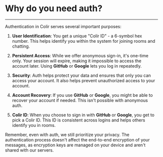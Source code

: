 # Why do you need auth?

---

Authentication in Colir serves several important purposes:

1. **User Identification**: You get a unique "Colir ID" - a 6-symbol hex number. This helps identify you within the system for joining rooms and chatting.

2. **Persistent Access**: While we offer anonymous sign-in, it's one-time only. Your session will expire, making it impossible to access the account later. Using **GitHub** or **Google** lets you log in repeatedly.

3. **Security**: Auth helps protect your data and ensures that only you can access your account. It also helps prevent unauthorized access to your account.

4. **Account Recovery**: If you use **GitHub** or **Google**, you might be able to recover your account if needed. This isn't possible with anonymous auth.

5. **Colir ID**: When you choose to sign in with **GitHub** or **Google**, you get to pick a Colir ID. This ID is consistent across logins and helps others identify you in rooms.

Remember, even with auth, we still prioritize your privacy. The authentication process doesn't affect the end-to-end encryption of your messages, as encryption keys are managed on your device and aren't shared with our servers.